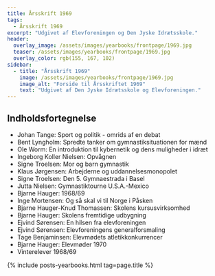 ```yaml
---
title: Årsskrift 1969
tags:
  - Årsskrift 1969
excerpt: "Udgivet af Elevforeningen og Den Jyske Idrætsskole."
header:
  overlay_image: /assets/images/yearbooks/frontpage/1969.jpg
  teaser: /assets/images/yearbooks/frontpage/1969.jpg
  overlay_color: rgb(155, 167, 102)
sidebar:
  - title: "Årsskrift 1969"
    image: /assets/images/yearbooks/frontpage/1969.jpg
    image_alt: "Forside til Årsskriftet 1969"
    text: "Udgivet af Den Jyske Idrætsskole og Elevforeningen."
---
```


## Indholdsfortegnelse

- Johan Tange: Sport og politik - omrids af en debat
- Bent Lyngholm: Spredte tanker om gymnastiksituationen for mænd
- Ole Worm: En introduktion til kybernetik og dens muligheder i idræt
- Ingeborg Koller Nielsen: Opvågnen
- Signe Troelsen: Mor og barn gymnastik
- Klaus Jørgensen: Arbejderne og uddannelsesmonopolet
- Signe Troelsen: Den 5. Gymnaestrada i Basel
- Jutta Nielsen: Gymnastiktourne U.S.A.-Mexico
- Bjarne Hauger: 1968/69
- Inge Mortensen: Og så skal vi til Norge i Påsken
- Bjarne Hauger-Knud Thomassen: Skolens kursusvirksomhed
- Bjarne Hauger: Skolens fremtidige udbygning
- Ejvind Sørensen: En hilsen fra elevforeningen
- Ejvind Sørensen: Elevforeningens generalforsmaling
- Tage Benjaminsen: Elevmødets atletikkonkurrencer
- Bjarne Hauger: Elevmøder 1970
- Vinterelever 1968/69

{% include posts-yearbooks.html tag=page.title %}

